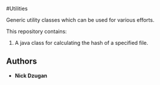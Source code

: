 #Utilities

Generic utility classes which can be used for various efforts.

This repository contains:

1. A java class for calculating the hash of a specified file. 

## Authors

* **Nick Dzugan**